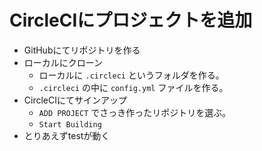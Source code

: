 # CircleCIにプロジェクトを追加

- GitHubにてリポジトリを作る
- ローカルにクローン
    - ローカルに `.circleci` というフォルダを作る。
    - `.circleci` の中に `config.yml` ファイルを作る。
- CircleCIにてサインアップ
    - `ADD PROJECT` でさっき作ったリポジトリを選ぶ。
    - `Start Building`
- とりあえずtestが動く